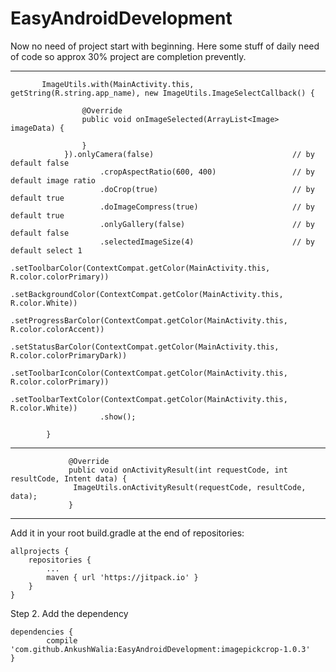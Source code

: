 # EasyAndroidDevelopment
Now no need of project start with beginning. Here some stuff of daily need of code so approx 30% project are completion prevently. 

---------------------------------------------------------------------------------------------------------------------------
 
           ImageUtils.with(MainActivity.this, getString(R.string.app_name), new ImageUtils.ImageSelectCallback() {

                    @Override
                    public void onImageSelected(ArrayList<Image> imageData) {
                        
                    }
                }).onlyCamera(false)                               // by default false
                        .cropAspectRatio(600, 400)                 // by default image ratio
                        .doCrop(true)                              // by default true
                        .doImageCompress(true)                     // by default true
                        .onlyGallery(false)                        // by default false
                        .selectedImageSize(4)                      // by default select 1
                        .setToolbarColor(ContextCompat.getColor(MainActivity.this, R.color.colorPrimary))
                        .setBackgroundColor(ContextCompat.getColor(MainActivity.this, R.color.White))
                        .setProgressBarColor(ContextCompat.getColor(MainActivity.this, R.color.colorAccent))
                        .setStatusBarColor(ContextCompat.getColor(MainActivity.this, R.color.colorPrimaryDark))
                        .setToolbarIconColor(ContextCompat.getColor(MainActivity.this, R.color.colorPrimary))
                        .setToolbarTextColor(ContextCompat.getColor(MainActivity.this, R.color.White))
                        .show();

            }

        


----------------------------------------------------------------------------------------------------------------------------



                 @Override
                 public void onActivityResult(int requestCode, int resultCode, Intent data) {
                  ImageUtils.onActivityResult(requestCode, resultCode, data);
                 }



----------------------------------------------------------------------------------------------------------------------------




Add it in your root build.gradle at the end of repositories:

	allprojects {
		repositories {
			...
			maven { url 'https://jitpack.io' }
		}
	}


Step 2. Add the dependency

	dependencies {
	        compile 'com.github.AnkushWalia:EasyAndroidDevelopment:imagepickcrop-1.0.3'
	}


